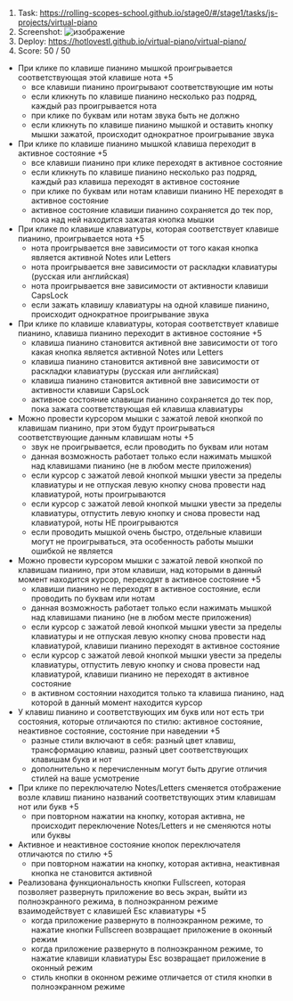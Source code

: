 1. Task: https://rolling-scopes-school.github.io/stage0/#/stage1/tasks/js-projects/virtual-piano
2. Screenshot:
   ![изображение](https://user-images.githubusercontent.com/70811102/140237211-d830cba9-7750-4486-a8f5-712e7e326d08.png)
3. Deploy: https://hotlovestl.github.io/virtual-piano/virtual-piano/
5. Score: 50 / 50
- При клике по клавише пианино мышкой проигрывается соответствующая этой клавише нота +5
  - все клавиши пианино проигрывают соответствующие им ноты
  - если кликнуть по клавише пианино несколько раз подряд, каждый раз проигрывается нота  
  - при клике по буквам или нотам звука быть не должно
  - если кликнуть по клавише пианино мышкой и оставить кнопку мышки зажатой, происходит однократное проигрывание звука
- При клике по клавише пианино мышкой клавиша переходит в активное состояние +5
  - все клавиши пианино при клике переходят в активное состояние
  - если кликнуть по клавише пианино несколько раз подряд, каждый раз клавиша переходят в активное состояние
  - при клике по буквам или нотам клавиши пианино НЕ переходят в активное состояние
  - активное состояние клавиши пианино сохраняется до тек пор, пока над ней находится зажатая кнопка мышки
- При клике по клавише клавиатуры, которая соответствует клавише пианино, проигрывается нота +5
  - нота проигрывается вне зависимости от того какая кнопка является активной Notes или Letters
  - нота проигрывается вне зависимости от раскладки клавиатуры (русская или английская)
  - нота проигрывается вне зависимости от активности клавиши CapsLock
  - если зажать клавишу клавиатуры на одной клавише пианино, происходит однократное проигрывание звука
- При клике по клавише клавиатуры, которая соответствует клавише пианино, клавиша пианино переходит в активное состояние +5
  - клавиша пианино становится активной вне зависимости от того какая кнопка является активной Notes или Letters
  - клавиша пианино становится активной вне зависимости от раскладки клавиатуры (русская или английская)
  - клавиша пианино становится активной вне зависимости от активности клавиши CapsLock
  - активное состояние клавиши пианино сохраняется до тек пор, пока зажата соответствующая ей клавиша клавиатуры
- Можно провести курсором мышки с зажатой левой кнопкой по клавишам пианино, при этом будут проигрываться соответствующие данным клавишам ноты +5
  - звук не проигрывается, если проводить по буквам или нотам
  - данная возможность работает только если нажимать мышкой над клавишами пианино (не в любом месте приложения)
  - если курсор с зажатой левой кнопкой мышки увести за пределы клавиатуры и не отпуская левую кнопку снова провести над клавиатурой, ноты проигрываются
  - если курсор с зажатой левой кнопкой мышки увести за пределы клавиатуры, отпустить левую кнопку и снова провести над клавиатурой, ноты НЕ проигрываются
  - если проводить мышкой очень быстро, отдельные клавиши могут не проигрываться, эта особенность работы мышки ошибкой не является
- Можно провести курсором мышки с зажатой левой кнопкой по клавишам пианино, при этом клавиши, над которыми в данный момент находится курсор, переходят в активное       состояние +5
  - клавиши пианино не переходят в активное состояние, если проводить по буквам или нотам
  - данная возможность работает только если нажимать мышкой над клавишами пианино (не в любом месте приложения)
  - если курсор с зажатой левой кнопкой мышки увести за пределы клавиатуры и не отпуская левую кнопку снова провести над клавиатурой, клавиши пианино переходят в         активное состояние
  - если курсор с зажатой левой кнопкой мышки увести за пределы клавиатуры, отпустить левую кнопку и снова провести над клавиатурой, клавиши пианино не переходят в       активное состояние
  - в активном состоянии находится только та клавиша пианино, над которой в данный момент находится курсор
- У клавиш пианино и соответствующих им букв или нот есть три состояния, которые отличаются по стилю: активное состояние, неактивное состояние, состояние при           наведении +5
  - разные стили включают в себя: разный цвет клавиш, трансформацию клавиш, разный цвет соответствующих клавишам букв и нот
  - дополнительно к перечисленным могут быть другие отличия стилей на ваше усмотрение
- При клике по переключателю Notes/Letters сменяется отображение возле клавиш пианино названий соответствующих этим клавишам нот или букв +5
  - при повторном нажатии на кнопку, которая активна, не происходит переключение Notes/Letters и не сменяются ноты или буквы
- Активное и неактивное состояние кнопок переключателя отличаются по стилю +5
  - при повторном нажатии на кнопку, которая активна, неактивная кнопка не становится активной
- Реализована функциональность кнопки Fullscreen, которая позволяет развернуть приложение во весь экран, выйти из полноэкранного режима, в полноэкранном режиме         взаимодействует с клавишей Esc клавиатуры +5
  - когда приложение развернуто в полноэкранном режиме, то нажатие кнопки Fullscreen возвращает приложение в оконный режим
  - когда приложение развернуто в полноэкранном режиме, то нажатие клавиши клавиатуры Esc возвращает приложение в оконный режим
  - стиль кнопки в оконном режиме отличается от стиля кнопки в полноэкранном режиме
